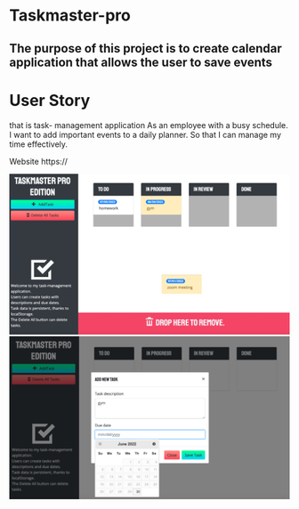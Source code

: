 # Taskmaster-pro

## The purpose of this project is to create calendar application that allows the user to save events

# User Story
that is task- management application
As an employee with a busy schedule. 
I want to add important events to a daily planner. 
So that I can manage my time effectively.

Website
https://




<img src="https://github.com/EvgeniiI7/Taskmaster-pro/blob/main/assets/images/scr2.png?raw=true" width="600"/>
<img src="https://github.com/EvgeniiI7/Taskmaster-pro/blob/main/assets/images/scr1.png?raw=true" width="600"/>
